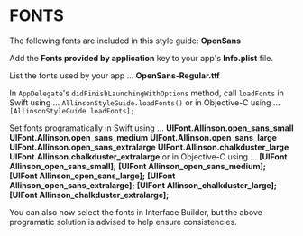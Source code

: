 
# FONTS


The following fonts are included in this style guide:
**OpenSans**

Add the **Fonts provided by application** key to your app's **Info.plist** file.

List the fonts used by your app ...
**OpenSans-Regular.ttf**

In `AppDelegate`'s `didFinishLaunchingWithOptions` method, call `loadFonts` in Swift using ...
`AllinsonStyleGuide.loadFonts()`
or in Objective-C using ...
`[AllinsonStyleGuide loadFonts];`

Set fonts programatically in Swift using ...
**UIFont.Allinson.open_sans_small**
**UIFont.Allinson.open_sans_medium**
**UIFont.Allinson.open_sans_large**
**UIFont.Allinson.open_sans_extralarge**
**UIFont.Allinson.chalkduster_large**
**UIFont.Allinson.chalkduster_extralarge**
or in Objective-C using ...
**[UIFont Allinson_open_sans_small];**
**[UIFont Allinson_open_sans_medium];**
**[UIFont Allinson_open_sans_large];**
**[UIFont Allinson_open_sans_extralarge];**
**[UIFont Allinson_chalkduster_large];**
**[UIFont Allinson_chalkduster_extralarge];**

You can also now select the fonts in Interface Builder, but the above programatic solution is advised to help ensure consistencies.
